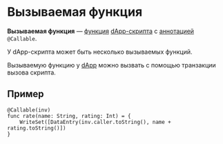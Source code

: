 # Вызываемая функция

**Вызываемая функция** — [функция](/ride/functions.md) [dApp-скрипта](/blockchain/dapp-script.md) с [аннотацией](/ride/annotations.md) `@Callable`.

У dApp-скрипта может быть несколько вызываемых функций.

Вызываемую функцию у [dApp](/blockchain/dapp.md) можно вызвать с помощью транзакции вызова скрипта.

## Пример

``` ride
@Callable(inv)
func rate(name: String, rating: Int) = {
    WriteSet([DataEntry(inv.caller.toString(), name + rating.toString()])
}
```
